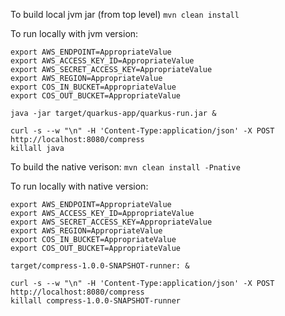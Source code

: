 To build local jvm jar (from top level)
`mvn clean install`

To run locally with jvm version:
```
export AWS_ENDPOINT=AppropriateValue
export AWS_ACCESS_KEY_ID=AppropriateValue
export AWS_SECRET_ACCESS_KEY=AppropriateValue
export AWS_REGION=AppropriateValue
export COS_IN_BUCKET=AppropriateValue
export COS_OUT_BUCKET=AppropriateValue

java -jar target/quarkus-app/quarkus-run.jar &

curl -s --w "\n" -H 'Content-Type:application/json' -X POST http://localhost:8080/compress
killall java
```

To build the native verison:
`mvn clean install -Pnative`

To run locally with native version:
```
export AWS_ENDPOINT=AppropriateValue
export AWS_ACCESS_KEY_ID=AppropriateValue
export AWS_SECRET_ACCESS_KEY=AppropriateValue
export AWS_REGION=AppropriateValue
export COS_IN_BUCKET=AppropriateValue
export COS_OUT_BUCKET=AppropriateValue

target/compress-1.0.0-SNAPSHOT-runner: &

curl -s --w "\n" -H 'Content-Type:application/json' -X POST http://localhost:8080/compress
killall compress-1.0.0-SNAPSHOT-runner
```
